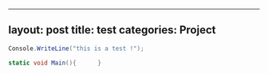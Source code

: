 
---
layout: post
title: test
categories: Project
---


```csharp
Console.WriteLine("this is a test !");
```

```csharp
static void Main(){      }
```

